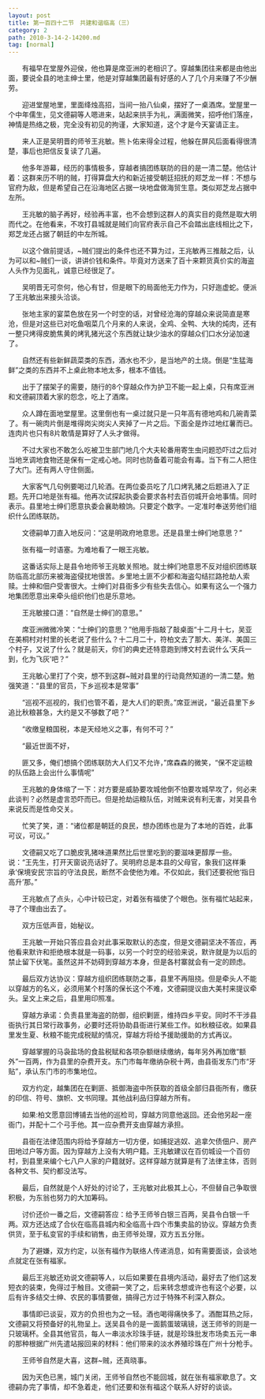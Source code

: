 ```yaml
---
layout: post
title: 第一百四十二节　共建和谐临高（三）
category: 2
path: 2010-3-14-2-14200.md
tag: [normal]
---
```


　　有福早在堂屋外迎侯，他也算是席亚洲的老相识了。穿越集团往来都是由他出面，要说全县的地主绅士里，他是对穿越集团最有好感的人了几个月来赚了不少酬劳。

　　迎进堂屋地里，里面绛烛高招，当间一抬八仙桌，摆好了一桌酒席。堂屋里一个中年儒生，见文德嗣等人嗯进来，站起来拱手为礼，满面微笑，招呼他们落座，神情是热络之极，完全没有初见的拘谨，大家知道，这个才是今天宴请正主。

　　来人正是吴明晋的师爷王兆敏。熊卜佑来得全过程，他躲在屏风后面看得很清楚，事后也把信反复读了几遍。

　　他多年游幕，经历的事情极多，穿越者搞团练联防的目的是一清二楚。他估计着：这群来历不明的贼，打得算盘大约和新近接受朝廷招抚的郑芝龙一样：不想与官府为敌，但是希望自己在沿海地区占据一块地盘做海贸生意。类似郑芝龙占据中左所。

　　王兆敏的脑子再好，经验再丰富，也不会想到这群人的真实目的竟然是取大明而代之。在他看来，不攻打县城就是贼们向官府表示自己不会踏出底线相比之下，郑芝龙还占据了朝廷的中左所城。

　　以这个做前提话，~贼们提出的条件也还不算为过，王兆敏再三推敲之后，认为可以和~贼们一谈，讲讲价钱和条件。毕竟对方送来了百十来颗货真价实的海盗人头作为见面礼，诚意已经很足了。

　　吴明晋无可奈何，他心有甘，但是眼下的局面他无力作为，只好迤虚蛇。便派了王兆敏出来接头洽谈。

　　张地主家的宴菜色放在另一个时空的话，对曾经沧海的穿越众来说简直是寒沧，但是对这些已对吃鱼咽菜几个月来的人来说，全鸡、全鸭、大块的炖肉，还有一整只烤得皮脆焦黄的烤乳猪光这个东西就让缺少油水的穿越众们口水分泌加速了。

　　自然还有些新鲜蔬菜类的东西，酒水也不少，是当地产的土烧。倒是“生猛海鲜”之类的东西并不上桌此物本地太多，根本不值钱。

　　出于了摆架子的需要，随行的8个穿越众作为护卫不能一起上桌，只有席亚洲和文德嗣顶着大家的怨念，吃上了酒席。

　　众人蹲在面地堂屋里。这里倒也有一桌过就只是一只年高有德地鸡和几碗青菜了。有一碗肉片倒是堆得岗尖岗尖人夹掉了一片之后。下面全是炸过地红薯而已。连肉片也只有8片敢情是算好了人头才做得。

　　不过大家也不敢怎么吃被卫生部门地几个大夫轮番用寄生虫问题恐吓过之后对当地烹调地食物还是保有一定戒心地。同时也防备着可能会有毒。当下有二人把住了大门。还有两人守住侧面。

　　大家客气几句例要喝过几轮酒。在两位委员吃了几口烤乳猪之后题进入了正题。先开口地是张有福。他再次试探起执委会要求各村去百仞城开会地事情。同时表示。县里地士绅们愿意执委会襄助粮饷。只要定个数字。一定准时奉送劳他们组织什么团练联防。

　　文德嗣单刀直入地反问：“这是明政府地意思。还是县里士绅们地意思？”

　　张有福一时语塞。为难地看了一眼王兆敏。

　　这番话实际上是县令地师爷王兆敏关照地。就士绅们地意思不反对组织团练联防临高北部历来被海盗侵扰地很苦。乡里地土匪不少都和海盗勾结拦路抢劫人索赎。士绅和佃户受害很大。士绅们对县衙多少有些失去信心。如果有这么一个强力地集团愿意出来牵头组织他们也是乐意地。

　　王兆敏接口道：“自然是士绅们的意思。”

　　席亚洲微微冷笑：“士绅们的意思？”他用手指敲了敲桌面“十二月十七，吴亚在美桐村对村里的长老说了些什么？十二月二十，符柏文去了那大、美洋、美国三个村子，又说了什么？就是前天，你们的典史还特意跑到博文村去说什么‘天兵一到，化为飞灰’吧？”

　　王兆敏心里打了个突，想不到这群~贼对县里的行动竟然知道的一清二楚。勉强笑道：“县里的官员，下乡巡视本是常事”

　　“巡视不巡视的，我们也管不着，是大人们的职责。”席亚洲说，“最近县里下乡追比秋粮甚急，大约是又不够数了吧？”

　　“收缴皇粮国税，本是天经地义之事，有何不可？”

　　“最近世面不好，

　　匪又多，俺们想搞个团练联防大人们又不允许，”席森森的微笑，“保不定运粮的队伍路上会出什么事情呢”

　　王兆敏的身体缩了一下：对方要是威胁要攻城他倒不怕要攻城早攻了，何必来此谈判？必然是虚言恐吓而已。但是抢劫运粮队伍，对贼来说有利无害，对吴县令来说反而是性命交关。

　　忙笑了笑，道：“诸位都是朝廷的良民，想办团练也是为了本地的百姓，此事可议，可议。”

　　文德嗣又吃了口脆皮乳猪味道果然比后世里吃到的要滋味更醇厚一些。说：“王先生，打开天窗说亮话好了。吴明府总是本县的父母官，象我们这样秉承‘保境安民’宗旨的守法良民，断然不会使他为难。不仅如此，我们还要祝他‘指日高升’那。”

　　王兆敏点了点头，心中计较已定，对着张有福使了个眼色。张有福忙站起来，寻了个理由出去了。

　　双方压低声音，始秘议。

　　王兆敏一开始只答应县会对此事采取默认的态度，但是文德嗣坚决不答应，再他看来默许和拒绝根本就是一码事，以另一个时空的经验来说，默许就是为以后的禁止留下伏笔。虽然这并不妨碍到穿越方本身，但是各村寨就会有一定的顾虑。

　　最后双方达协议：穿越方组织团练联防之事，县里不再阻挠。但是牵头人不能以穿越方的名义，必须用某个村落的保长这个不难，文德嗣提议由大美村来提议牵头。呈文上来之后，县里用印照准。

　　穿越方承诺：负责县里海盗的防御，组织剿匪，维持四乡平安。同时不干涉县衙执行其日常行政事务，必要时还将协助县衙进行某些工作。如秋粮征收。如果县里发生夏、秋粮不能完成税赋的情况，穿越方将给予援助援助的方式再议。

　　穿越掌握的马袅盐场的食盐税赋和各项杂额继续缴纳，每年另外再加缴“额外”一百两，作为县里的杂费开支。东门市每年缴纳杂税十两，由县衙发东门市“牙贴”，承认东门市的市集地位。

　　双方约定，越集团在在剿匪、抵御海盗中所获取的首级全部归县衙所有，缴获的印信、符号、旗帜、文书同理。其他战利品归穿越方所有。

　　如果:柏文愿意回博铺去当他的巡检司，穿越方同意他返回。还会他另起一座衙门，并配十二个弓手他。其一应杂费开支由穿越方承担。

　　县衙在法律范围内将给予穿越方一切方便，如捕捉逃奴、追拿欠债佃户、房产田地过户等方面。因为穿越方上没有大明户籍。王兆敏建议在百仞城设一个百仞村，到县里来编个七八户人家的户籍就好。这样穿越方就算是有了法律主体，否则各种文书、契约都没法写。

　　最后，自然就是个人好处的讨论了，王兆敏对此极其上心，不但替自己争取很积极，为东翁也努力的大加筹码。

　　讨价还价一番之后，文德嗣答应：给予王师爷白银三百两，吴县令白银一千两。双方还达成了合伙在临高县城内和全临高十四个市集卖盐的协议。穿越方负责供货，至于私变官的手续和销售，由王师爷处理，双方五五分账。

　　为了避嫌，双方约定，以张有福作为联络人传递消息，如有需要面谈，会谈地点就定在张有福家。

　　最后王兆敏还劝说文德嗣等人，以后如果要在县境内活动，最好去了他们这发短衣的装束，免得过于触目。文德嗣一笑了之，后来转念想或许也有这个必要，以后有许多结交士绅、农民的事情要做，搞得己方过于特殊不利深入群众。

　　事情即已谈妥，双方的负担也为之一轻。酒也喝得痛快多了。酒酣耳热之际，文德嗣又将预备好的礼物呈上。送吴县令的是一面鹅蛋玻璃镜，送王师爷的则是一只玻璃杯。全县其他官员，每人一串淡水珍珠手链，就是珍珠批发市场卖五元一串的那种根据广州先遣站报回来的材料：他们带来的淡水养殖珍珠在广州十分枪手。

　　王师爷自然是大喜，这群~贼，还真晓事。

　　因为天色已黑，城门关闭，王师爷自然也不能回城，就在张有福家歇息了。文德嗣办完了事情，却不急着走，他们还要和张有福这个联系人好好的谈谈。